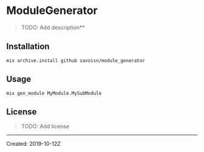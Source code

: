 # ModuleGenerator

> TODO: Add description**


## Installation

```shell
mix archive.install github savoisn/module_generator
```

## Usage
```shell
mix gen_module MyModule.MySubModule
```

## License

> TODO: Add license

----
Created:  2019-10-12Z
